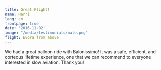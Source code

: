 ```yaml
---
title: Great Flight!
name: Harri
lang: en
frontpage: true
date: '2016-11-02'
image: "/media/testimonials/male.png"
flight: Evora from above
---
```


We had a great balloon ride with Balonissimo! It was a safe, efficient, and corteous lifetime experience,
one that we can recommend to everyone interested in slow aviation. Thank you!
